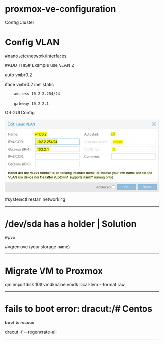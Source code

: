 # proxmox-ve-configuration

Config Cluster 

# Config VLAN

#nano /etc/network/interfaces

#ADD THIS#  Example use VLAN 2  

auto vmbr0.2

iface vmbr0.2 inet static

        address 10.2.2.254/24
        
        gateway 10.2.2.1

OR  GUI Config

<img src=3704490324.png/>


#systemctl restart networking

--------------------------------------------


# /dev/sda has a holder | Solution

#pvs

#vgremove (your storage name)


---------------------------------------------
# Migrate VM to Proxmox

qm importdisk 100 vmdkname.vmdk local-lvm --format raw

---------------------------------------------

# fails to boot error: dracut:/# Centos 

boot to rescue  

dracut -f --regenerate-all

---------------------------------------------
